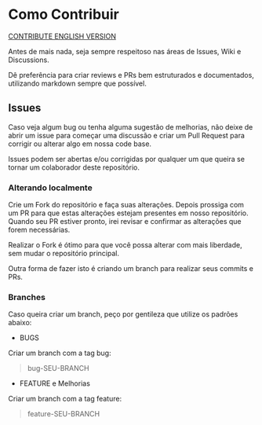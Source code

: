 # Como Contribuir

[CONTRIBUTE ENGLISH VERSION](./CONTRIBUTE_EN.md)

Antes de mais nada, seja sempre respeitoso nas áreas de Issues, Wiki e Discussions. 

Dê preferência para criar reviews e PRs bem estruturados e documentados, utilizando markdown sempre que possível.

## Issues

Caso veja algum bug ou tenha alguma sugestão de melhorias, não deixe de abrir um issue para começar uma discussão e criar um Pull Request para corrigir ou alterar algo em nossa code base.

Issues podem ser abertas e/ou corrigidas por qualquer um que queira se tornar um colaborador deste repositório.

### Alterando localmente

Crie um Fork do repositório e faça suas alterações. Depois prossiga com um PR para que estas alterações estejam presentes em nosso repositório. Quando seu PR estiver pronto, irei revisar e confirmar as alterações que forem necessárias.

Realizar o Fork é ótimo para que você possa alterar com mais liberdade, sem mudar o repositório principal.

Outra forma de fazer isto é criando um branch para realizar seus commits e PRs.

### Branches

Caso queira criar um branch, peço por gentileza que utilize os padrões abaixo:

+ BUGS

Criar um branch com a tag bug:

> bug-SEU-BRANCH

+ FEATURE e Melhorias

Criar um branch com a tag feature:

> feature-SEU-BRANCH